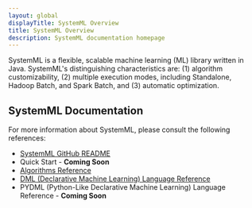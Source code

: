 ```yaml
---
layout: global
displayTitle: SystemML Overview
title: SystemML Overview
description: SystemML documentation homepage
---
```


SystemML is a flexible, scalable machine learning (ML) library written in Java.
SystemML's distinguishing characteristics are: (1) algorithm customizability,
(2) multiple execution modes, including Standalone, Hadoop Batch, and Spark Batch,
and (3) automatic optimization.


## SystemML Documentation

For more information about SystemML, please consult the following references:

* [SystemML GitHub README](http://www.github.com/SparkTC/systemml)
* Quick Start - **Coming Soon**
* [Algorithms Reference](algorithms-reference.html)
* [DML (Declarative Machine Learning) Language Reference](dml-language-reference.html)
* PYDML (Python-Like Declarative Machine Learning) Language Reference - **Coming Soon**

